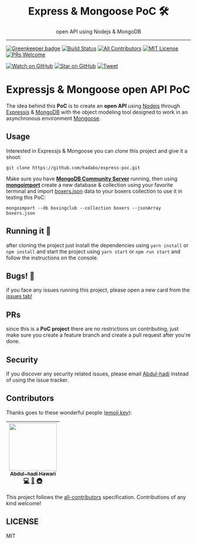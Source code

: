 <div align="center">
  <h1>Express & Mongoose PoC 🛠</h1>
  <p>open API using Nodejs & MongoDB</p>
</div>

<hr>

[![Greenkeeper badge](https://badges.greenkeeper.io/hadabo/express-poc.svg)](https://greenkeeper.io/)
[![Build Status][build-badge]][build]
[![All Contributors](https://img.shields.io/badge/all_contributors-1-orange.svg?style=flat-square)](#contributors)
[![MIT License][license-badge]][LICENSE]
[![PRs Welcome][prs-badge]][prs]

[![Watch on GitHub][github-watch-badge]][github-watch]
[![Star on GitHub][github-star-badge]][github-star]
[![Tweet][twitter-badge]][twitter]

# Expressjs & Mongoose open API PoC

The idea behind this **PoC** is to create an **open API** using [Nodejs][node] through [Expressjs][express] & [MongoDB][mongodb] with the object modeling tool designed to work in an asynchronous environment [Mongoose][mongoose].

## Usage
Interested in Expressjs & Mongoose you can clone this project and give it a shoot:

```
git clone https://github.com/hadabo/express-poc.git
```

Make sure you have **[MongoDB Community Server][mdbcs]** running, then using **[mongoimport][mdbi]** create a new database & collection using your favorite terminal and import [boxers.json][boxers] data to your boxers collection to use it in testing this PoC:

```
mongoimport --db boxingclub --collection boxers --jsonArray boxers.json
```

## Running it 👟
after cloning the project just install the dependencies using ```yarn install``` or ```npm install``` and start the project using ```yarn start``` or ```npm run start``` and follow the instructions on the console.

## Bugs! 🐞
if you face any issues running this project, please open a new card from the [issues tab!][issues]

## PRs
since this is a **PoC project** there are no restrictions on contributing, just make sure you create a feature branch and create a pull request after you're done.

## Security
If you discover any security related issues, please email [Abdul-hadi](mailto:ah.hawari@gmail.com) instead of using the issue tracker.

## Contributors

Thanks goes to these wonderful people ([emoji key](https://github.com/kentcdodds/all-contributors#emoji-key)):

<!-- ALL-CONTRIBUTORS-LIST:START - Do not remove or modify this section -->
| [<img src="https://avatars0.githubusercontent.com/u/172296?v=4" width="130px;"/><br /><sub>Abdul-hadi Hawari</sub>](http://hadabo.com)<br />[💻](https://github.com/hadabo/express-poc/commits?author=hadabo "Code") [📖](https://github.com/hadabo/express-poc/commits?author=hadabo "Documentation") [🚇](#infra-hadabo "Infrastructure (Hosting, Build-Tools, etc)") |
| :---: |
<!-- ALL-CONTRIBUTORS-LIST:END -->

This project follows the [all-contributors](https://github.com/kentcdodds/all-contributors) specification. Contributions of any kind welcome!

## LICENSE

MIT

[node]: https://github.com/nodejs/node
[express]: https://github.com/expressjs/express
[build-badge]: https://img.shields.io/travis/hadabo/express-poc.svg?style=flat-square
[build]: https://travis-ci.org/hadabo/express-poc
[license-badge]: https://img.shields.io/badge/license-MIT-blue.svg?style=flat-square
[license]: https://github.com/hadabo/express-poc/blob/master/LICENSE
[prs-badge]: https://img.shields.io/badge/PRs-welcome-brightgreen.svg?style=flat-square
[prs]: http://makeapullrequest.com
[github-watch-badge]: https://img.shields.io/github/watchers/hadabo/express-poc.svg?style=social
[github-watch]: https://github.com/hadabo/express-poc/watchers
[github-star-badge]: https://img.shields.io/github/stars/hadabo/express-poc.svg?style=social
[github-star]: https://github.com/hadabo/express-poc/stargazers
[twitter]: https://twitter.com/intent/tweet?text=Check%20out%20express-poc!%20https://github.com/hadabo/express-poc%20%F0%9F%91%8D
[twitter-badge]: https://img.shields.io/twitter/url/https/github.com/hadabo/express-poc.svg?style=social
[issues]: https://github.com/hadabo/express-poc/issues
[mongodb]: https://github.com/mongodb/mongo
[mongoose]: https://github.com/Automattic/mongoose
[mdbcs]: https://www.mongodb.com/download-center/community
[mdbi]: https://docs.mongodb.com/manual/reference/program/mongoimport/
[boxers]: https://github.com/hadabo/express-poc/blob/master/boxers.json
